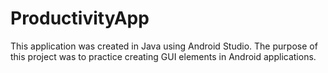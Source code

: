 # ProductivityApp
This application was created in Java using Android Studio. The purpose of this project was to practice creating GUI elements in Android applications.
